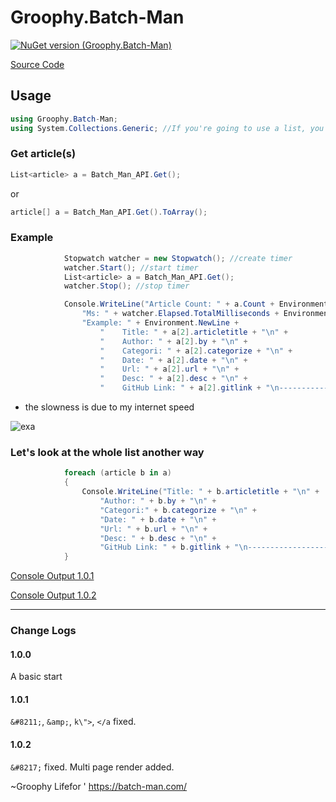 # Groophy.Batch-Man

[![NuGet version (Groophy.Batch-Man)](https://img.shields.io/nuget/v/Groophy.Batch-Man.svg?style=flat-square)](https://www.nuget.org/packages/Groophy.Batch-Man/)

[Source Code](https://github.com/Groophy-Inc/Groophy.Batch-Man/blob/main/Groophy.Batch-Man/API.cs)

## Usage
```c#
using Groophy.Batch-Man;
using System.Collections.Generic; //If you're going to use a list, you need to add it.
```

### Get article(s)
```c#
List<article> a = Batch_Man_API.Get();
```
or
```c#
article[] a = Batch_Man_API.Get().ToArray();
```

### Example
```c#
            Stopwatch watcher = new Stopwatch(); //create timer
            watcher.Start(); //start timer
            List<article> a = Batch_Man_API.Get();
            watcher.Stop(); //stop timer

            Console.WriteLine("Article Count: " + a.Count + Environment.NewLine +
                "Ms: " + watcher.Elapsed.TotalMilliseconds + Environment.NewLine+
                "Example: " + Environment.NewLine +
                    "    Title: " + a[2].articletitle + "\n" +
                    "    Author: " + a[2].by + "\n" +
                    "    Categori: " + a[2].categorize + "\n" +
                    "    Date: " + a[2].date + "\n" +
                    "    Url: " + a[2].url + "\n" +
                    "    Desc: " + a[2].desc + "\n" +
                    "    GitHub Link: " + a[2].gitlink + "\n----------------------------------------\n");
```
 - the slowness is due to my internet speed

![exa](https://user-images.githubusercontent.com/77299279/153057864-57fa5e22-6573-4f06-a1e3-1791bf4656ec.PNG)

### Let's look at the whole list another way

```c#
            foreach (article b in a)
            {
                Console.WriteLine("Title: " + b.articletitle + "\n" +
                    "Author: " + b.by + "\n" +
                    "Categori:" + b.categorize + "\n" +
                    "Date: " + b.date + "\n" +
                    "Url: " + b.url + "\n" +
                    "Desc: " + b.desc + "\n" +
                    "GitHub Link: " + b.gitlink + "\n----------------------------------------\n");
            }
```

[Console Output 1.0.1](https://github.com/Groophy-Inc/Groophy.Batch-Man/blob/main/console_out.txt)

[Console Output 1.0.2](https://github.com/Groophy-Inc/Groophy.Batch-Man/blob/main/1.0.2_console_out.txt)

-----
### Change Logs
#### 1.0.0
A basic start
#### 1.0.1
``` &#8211; ```, ``` &amp; ```, ``` k\"> ```, ```</a``` fixed.
#### 1.0.2
``` &#8217; ``` fixed.
Multi page render added.


~Groophy Lifefor ' https://batch-man.com/
